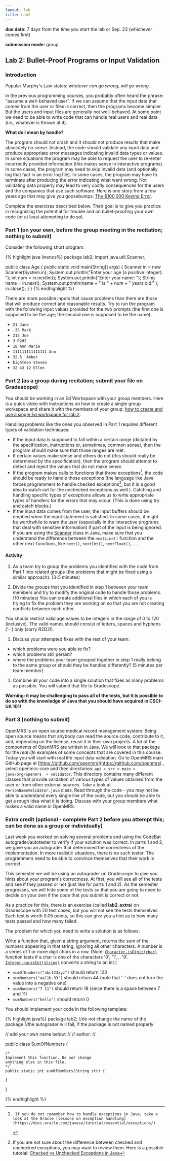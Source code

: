```yaml
---
layout: lab
title: Lab2
---
```


<div class="lab-right" markdown="1">

__due date:__ 7 days from the time you start the lab or
Sep. 23 (whichever comes first)

__submission mode:__ group

</div>

<main markdown="1" class="lab">

## Lab 2: Bullet-Proof Programs or Input Validation

### Introduction

Popular Murphy's Law states: _whatever can go wrong, will go wrong_.

In the previous programming courses, you probably often heard the phrase: "assume a well-behaved user".
If we can assume that the input data that comes from the user or files is correct, then the programs become simpler.
But the users and input files are generally not well-behaved. At some point we need to be able  to write code that can handle real users and real data (i.e., whatever is thrown at it).

__What do I mean by handle?__

The program should not crash and it should not produce results that make absolutely no sense. Instead, the code should validate any input data and produce appropriate error messages indicating invalid data types or values.
In some situations the program may be able to request the user to re-enter incorrectly provided information (this makes sense in interactive programs).
In some cases, the program may need to skip invalid data (and optionally log that fact in an error log file).
In some cases, the program may have to terminate after producing the error indicating what went wrong.
Not validating data properly may lead to very costly consequences for the users and the companies that use such software. Here is one story from a few years ago that may give you goosebumps: [The $100,000 Keying Error](http://ieeexplore.ieee.org/document/4488265/).

Complete the exercises  described below.  Their goal is to give you practice
in recognizing the potential for trouble and on bullet-proofing your own code
(or at least attempting to do so).

### Part 1 (on your own, before the group meeting in the recitation; nothing to submit)
Consider the following short program:

{% highlight java linenos%}
package lab2;
import java.util.Scanner;

public class Age {
    public static void main(String[] args) {
        Scanner in = new Scanner(System.in);
        System.out.println("Enter your age (a positive integer): ");
        int num = in.nextInt();
        System.out.println("Enter your name: ");
        String name = in.next();
        System.out.println(name + " is  " + num + " years old." );
        in.close();
    }
}
{% endhighlight %}

There are more possible inputs that cause problems than there are those that will
produce correct and reasonable results.
Try to run the program with the following input values provided for the
two prompts (the first one is supposed to be the age; the second one is supposed to be the name).

- `21 Jane`
- `-35 Mark`
- `215 Joe`
- `3 R2d2`
- `18 Ann Marie`
- `111111111111111 Ann`
- `32.5  Amber`
- `Eighteen Steven`
- `32 43 12 Ellen`



### Part 2 (as a group during recitation; submit your file on Gradescope)

You should be working in an Ed Workspace with your group members.
Here is a quick video with instructions on how to create a single group workspace and share it with the members of your group: [how to create and use a single Ed workspace for lab 2](https://stream.nyu.edu/media/t/1_g2xgm5n0).

Handling problems like the ones you observed in Part 1 requires different types of validation techniques:

*   If the input data is supposed to fall within a certain range (dictated by the specification, instructions or, sometimes, common sense), then the program should make sure that those ranges are met.
*   If certain values make sense and others do not (this should really be determined by the specification), then the program should attempt to detect and reject the values that do not make sense.
*   If the program makes calls to functions that throw exceptions[^1], the code should be ready to handle those exceptions (the language like Java forces programmers to handle checked exceptions[^2], but it is a good idea to watch out for the unchecked exceptions as well ). Catching and handling specific types of exceptions allows us to write appropriate types of handlers for the errors that may occur. (This is done using try and catch blocks.)
*   If the input data comes from the user, the input buffers should be emptied when the input statement is satisfied. In some cases, it might be worthwhile to warn the user (especially in the interactive programs that deal with sensitive information) if part of the input is being ignored. If you are using the [Scanner](https://docs.oracle.com/javase/10/docs/api/java/util/Scanner.html) class in Java, make sure that you understand the difference between the `nextLine()` function and the other next-functions, like `next()`, `nextInt()`, `nextFloat()`, ....

#### Activity

1. As a team try to group the problems you identified with the code from Part 1 into related groups (the problems that might be fixed using a similar approach). (3-5 minutes)

1. Divide the groups that you identified in step 1 between your team members and try to modify the original code to handle those problems. (10 minutes) You can create additional files in which each of you is trying
to fix the problem they are working on so that you are not creating conflicts between each other. 

  You should restrict valid age values to be integers in the range of 0 to 120 (inclusive). The valid names should consist of letters, spaces and hyphens ('-') only (sorry R2D2!).

1. Discuss your attempted fixes with the rest of your team:
  - which problems were you able to fix?
  - which problems still persist?
  - where the problems your team grouped together in step 1 really belong to the same group or should they be handled differently?
  (5 minutes per team member)

1. Combine all your code into a single solution that fixes as many problems as possible. You will submit that file to  Gradescope.


**Warning: it may be challenging to pass all of the tests, but it is possible to do so with the knowledge of Java that you should have acquired in CSCI-UA 101!**



### Part 3 (nothing to submit)

OpenMRS is an open source medical record management system. Being open source means that anybody can read the source code, contribute to it, and, depending on the license, reuse it in their own projects. A lot of the components of OpenMRS are written in Java. We will look to that package for the _real life_ examples of some concepts that are covered in this course. Today you will start with real life input data validation. Go to OpenMRS main GitHub page at [https://github.com/openmrs](https://github.com/openmrs) , select openmrs-core and then directories: `api > src > main > java/org/openmrs  > validator`. This directory contains many different classes that provide validation of various types of values obtained from the user or from other external sources. Take a look at `PersonNameValidator.java` class. Read through the code - you may not be able to understand every single line of the code, but you should be able to get a rough idea what it is doing. Discuss with your group members what makes a valid name in OpenMRS.


### Extra credit (optional - complete Part 2 before you attempt this; can be done as a group or individually)

Last week you worked on solving several problems and using the CodeBat autograder/autotester to verify if your solution was correct. In parts 1 and 2, we gave you an autograder that determined the correctness of the implementation. In more realistic situations, there is no such tester. The programmers need to be able to convince themselves that their work is correct.

This semester we will be using an autograder on Gradescope to give you hints about your program's correctness. At first, you will see all of the tests and see if they passed or not (just like for parts 1 and 2). As the semester progresses, we will hide some of the tests so that you are going to need to decide on your own if the code that you submit is correct or not.

As a practice for this, there is an exercise (called **lab2_extra**) on Gradescope with 20 test cases, but you will not see the tests themselves. Each test is worth 0.05 points, so this can give you a hint as to how many tests passed and how many failed.

The problem for which you need to write a solution is as follows:

Write a function that, given a string argument, returns the sum of the numbers appearing in that string, ignoring all other characters. A number is a series of 1 or more digit chars in a row. (Note: [`Character.isDigit(char)`](https://docs.oracle.com/javase/10/docs/api/java/lang/Character.html#isDigit(char)) function tests if a char is one of the characters '0', '1', .. '9'. [`Integer.parseInt(string)`](https://docs.oracle.com/javase/10/docs/api/java/lang/Integer.html#parseInt(java.lang.String)) converts a string to an int.)

*   `sumOfNumbers("abc123xyz")` should return 123
*   `sumNumbers("aa11b-33")` should return 44 (note that '-' does not turn the value into a negative one)
*   `sumNumbers("7 11")` should return 18 (since there is a space between 7 and 11)
*   `sumNumbers("hello")` should return 0

You should implement your code in the following template:


{% highlight java%}
package lab2;
//do not change the name of the package
//the autograder will fail, if the package is not named properly

// add your own name below:
//
// author:
//


public class SumOfNumbers {

    /*
    Implement this function. Do not change
    anything else in this file.
    */
    public static int sumOfNumbers(String str) {

    }
}

{% endhighlight %}



[^1]:     If you do not remember how to handle exceptions in Java, take a look at the Oracle [lessons on exception handling](https://docs.oracle.com/javase/tutorial/essential/exceptions/)

[^2]:
     If you are not sure about the difference between checked and unchecked exceptions, you may want to review them. Here is a possible tutorial:  [Checked vs Unchecked Exceptions in Java](https://www.geeksforgeeks.org/checked-vs-unchecked-exceptions-in-java/)

</main>
